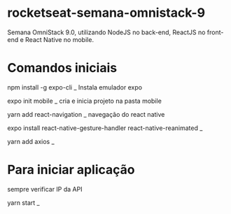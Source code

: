 # rocketseat-semana-omnistack-9

Semana OmniStack 9.0, utilizando NodeJS no back-end, ReactJS no front-end e React Native no mobile.

# Comandos iniciais

npm install -g expo-cli \_ Instala emulador expo

expo init mobile \_ cria e inicia projeto na pasta mobile

yarn add react-navigation \_ navegação do react native

expo install react-native-gesture-handler react-native-reanimated \_

yarn add axios \_

# Para iniciar aplicação

sempre verificar IP da API

yarn start \_
